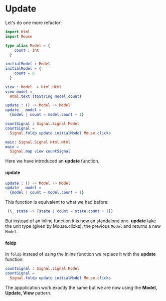 # Update

Let's do one more refactor:

```elm
import Html
import Mouse

type alias Model = {
    count : Int
  }

initialModel : Model
initialModel = {
    count = 0
  }

view : Model -> Html.Html
view model =
  Html.text (toString model.count)

update : () -> Model -> Model
update _ model =
  {model | count = model.count + 1}

countSignal : Signal.Signal Model
countSignal =
  Signal.foldp update initialModel Mouse.clicks

main: Signal.Signal Html.Html
main =
  Signal.map view countSignal

```

Here we have introduced an __update__ function.

#### update

```elm
update : () -> Model -> Model
update _ model =
  {model | count = model.count + 1}
```

This function is equivalent to what we had before:

```elm
 (\_ state -> {state | count = state.count + 1})
```

But instead of an inline function it is now an standalone one. __update__ take the unit type (given by Mouse.clicks), the previous `Model` and returns a new `Model`.

#### foldp

In `foldp` instead of using the inline function we replace it with the __update__ function:

```elm
countSignal : Signal.Signal Model
countSignal =
  Signal.foldp update initialModel Mouse.clicks
```

The appplication work exactly the same but we are now using the __Model, Update, View__ pattern.